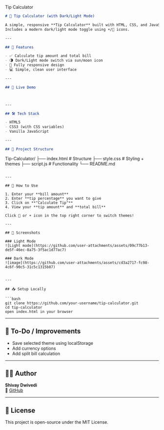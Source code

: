Tip Calculator


```markdown
# 💸 Tip Calculator (with Dark/Light Mode)

A simple, responsive **Tip Calculator** built with HTML, CSS, and JavaScript.  
Includes a modern dark/light mode toggle using ☀️/🌙 icons.

---

## 📌 Features

- ✅ Calculate tip amount and total bill
- 🌗 Dark/Light mode switch via sun/moon icon
- 📱 Fully responsive design
- 💻 Simple, clean user interface

---

## 🚀 Live Demo



---

## 🛠️ Tech Stack

- HTML5
- CSS3 (with CSS variables)
- Vanilla JavaScript

---

## 📂 Project Structure

```
Tip-Calculator/
├── index.html       # Structure
├── style.css        # Styling + themes
├── script.js        # Functionality
└── README.md
```

---

## 🧠 How to Use

1. Enter your **bill amount**
2. Enter **tip percentage** you want to give
3. Click on **"Calculate Tip"**
4. View your **tip amount** and **total bill**

Click 🌙 or ☀️ icon in the top right corner to switch themes!

---

## 📸 Screenshots

### Light Mode
![Light mode](https://github.com/user-attachments/assets/09c77b13-de5f-46ec-8a75-3f5ac1d77ac7)

### Dark Mode
![image](https://github.com/user-attachments/assets/cd3a2717-fc98-4c6f-90c5-31c5c1315b87)


---

## 📥 Setup Locally

```bash
git clone https://github.com/your-username/tip-calculator.git
cd tip-calculator
open index.html in your browser
```

---

## 🎯 To-Do / Improvements

- Save selected theme using localStorage
- Add currency options
- Add split bill calculation

---

## 🙋‍♂️ Author

**Shivay Dwivedi**  
🔗 [GitHub](https://github.com/shivaydwivedi)

---

## 🧾 License

This project is open-source under the MIT License.


